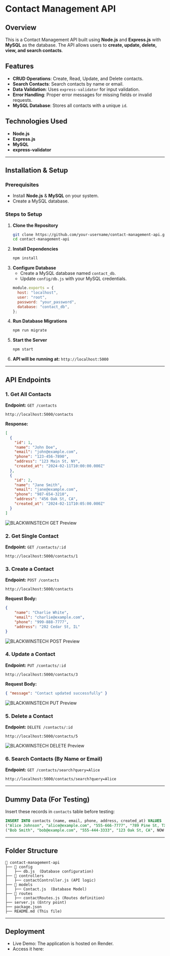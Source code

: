 # Contact Management API

## Overview
This is a Contact Management API built using **Node.js** and **Express.js** with **MySQL** as the database. The API allows users to **create, update, delete, view, and search contacts**.

## Features
- **CRUD Operations**: Create, Read, Update, and Delete contacts.
- **Search Contacts**: Search contacts by name or email.
- **Data Validation**: Uses `express-validator` for input validation.
- **Error Handling**: Proper error messages for missing fields or invalid requests.
- **MySQL Database**: Stores all contacts with a unique `id`.

## Technologies Used
- **Node.js**
- **Express.js**
- **MySQL**
- **express-validator**

---

## Installation & Setup

### Prerequisites
- Install **Node.js** & **MySQL** on your system.
- Create a MySQL database.

### Steps to Setup
1. **Clone the Repository**
   ```bash
   git clone https://github.com/your-username/contact-management-api.git
   cd contact-management-api
   ```
2. **Install Dependencies**
   ```bash
   npm install
   ```
3. **Configure Database**
   - Create a MySQL database named `contact_db`.
   - Update `config/db.js` with your MySQL credentials.
   ```javascript
   module.exports = {
     host: "localhost",
     user: "root",
     password: "your_password",
     database: "contact_db",
   };
   ```
4. **Run Database Migrations**
   ```bash
   npm run migrate
   ```
5. **Start the Server**
   ```bash
   npm start
   ```
6. **API will be running at:** `http://localhost:5000`

---

## API Endpoints

### 1. Get All Contacts
**Endpoint:** `GET /contacts`
```http
http://localhost:5000/contacts
```
**Response:**
```json
[
  {
    "id": 1,
    "name": "John Doe",
    "email": "john@example.com",
    "phone": "123-456-7890",
    "address": "123 Main St, NY",
    "created_at": "2024-02-11T10:00:00.000Z"
  },
  {
    "id": 2,
    "name": "Jane Smith",
    "email": "jane@example.com",
    "phone": "987-654-3210",
    "address": "456 Oak St, CA",
    "created_at": "2024-02-11T10:05:00.000Z"
  }
]

```
![BLACKWINSTECH GET Preview](images/Blackwinstech_GET.PNG)



### 2. Get Single Contact
**Endpoint:** `GET /contacts/:id`
```http
http://localhost:5000/contacts/1
```

### 3. Create a Contact
**Endpoint:** `POST /contacts`
```http
http://localhost:5000/contacts
```
**Request Body:**
```json
{
    "name": "Charlie White",
    "email": "charlie@example.com",
    "phone": "999-888-7777",
    "address": "202 Cedar St, IL"
}
```

![BLACKWINSTECH POST Preview](images/Blackwinstech_POST.PNG)

### 4. Update a Contact
**Endpoint:** `PUT /contacts/:id`
```http
http://localhost:5000/contacts/3
```
**Request Body:**
```json
{ "message": "Contact updated successfully" }
```
![BLACKWINSTECH PUT Preview](images/Blackwinstech_PUT.PNG)

### 5. Delete a Contact
**Endpoint:** `DELETE /contacts/:id`
```http
http://localhost:5000/contacts/5
```

![BLACKWINSTECH DELETE Preview](images/Blackwinstech_DELETE.PNG)

### 6. Search Contacts (By Name or Email)
**Endpoint:** `GET /contacts/search?query=Alice`
```http
http://localhost:5000/contacts/search?query=Alice
```

---

## Dummy Data (For Testing)
Insert these records in `contacts` table before testing:
```sql
INSERT INTO contacts (name, email, phone, address, created_at) VALUES
("Alice Johnson", "alice@example.com", "555-666-7777", "789 Pine St, TX", NOW()),
("Bob Smith", "bob@example.com", "555-444-3333", "123 Oak St, CA", NOW());
```

---

## Folder Structure
```
📂 contact-management-api
├── 📂 config
│   ├── db.js  (Database configuration)
├── 📂 controllers
│   ├── contactController.js (API logic)
├── 📂 models
│   ├── Contact.js  (Database Model)
├── 📂 routes
│   ├── contactRoutes.js (Routes definition)
├── server.js (Entry point)
├── package.json
├── README.md (This file)
```

---

## Deployment
- Live Demo: The application is hosted on Render.
- Access it here: 
